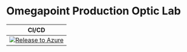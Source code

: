 # Omegapoint Production Optic Lab

| CI/CD |
| - |
| [![Release to Azure](https://github.com/opadalin/opp-optic-lab/actions/workflows/build-and-release.yml/badge.svg)](https://github.com/opadalin/opp-optic-lab/actions/workflows/build-and-release.yml) |
